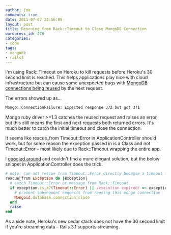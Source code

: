 ```yaml
---
author: joe
comments: true
date: 2011-07-07 22:56:09
layout: post
title: Rescuing from Rack::Timeout to Close MongoDB Connection
wordpress_id: 278
categories:
- code
tags:
- mongodb
- rails3
---
```


I'm using Rack::Timeout on Heroku to kill requests before Heroku's 30 second limit is reached. This helps applications play nice with cloud infrastructure but can cause some unexpected bugs with [MongoDB connections being reused](https://jira.mongodb.org/browse/RUBY-231?focusedCommentId=26045&page=com.atlassian.jira.plugin.system.issuetabpanels%3Acomment-tabpanel#action_26045) by the next request.

The errors showed up as...

```bash
Mongo::ConnectionFailure: Expected response 372 but got 371
```

Mongo ruby driver >=1.3 catches the reused request and raises an error, but this still means the first and next requests both returned errors. It's much better to catch the initial timeout and close the connection.

It seems like rescue_from Timeout::Error in ApplicationController should work, but for some reason the exception passed in is a Class and not Timeout::Error – most likely due to Rack::Timeout wrapping the entire app.

I [googled around](http://www.google.com/search?sourceid=chrome&ie=UTF-8&q=rescue_from+timeout+error) and couldn't find a more elegant solution, but the below snippet in ApplicationController does the trick.

```ruby
# note: can not rescue from Timeout::Error directly because a timeout from Rack::Timeout ends up passing in Class as the exception
rescue_from Exception do |exception|
  # catch Timeout::Error or message from Rack::Timeout
  if exception.is_a?(Timeout::Error) || /execution expired/ =~ exception.message
    # prevent subsequent requests from reusing this mongo connection
    Mongoid.database.connection.close
  end
  raise
end
```

As a side note, Heroku's new cedar stack does not have the 30 second limit if you're streaming data – Rails 3.1 supports streaming.
